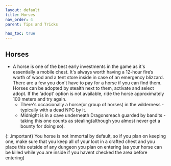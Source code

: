 ```yaml
---
layout: default
title: Horses
nav_order: 4
parent: Tips and Tricks

has_toc: true
---
```


## Horses
* A horse is one of the best early investments in the game as it's essentially a mobile chest. It's always worth having a 12-hour fire’s worth of wood and a tent store inside in case of an emergency blizzard. There are a few you don't have to pay for a horse if you can find them. Horses can be adopted by stealth next to them, activate and select adopt. If the ‘adopt’ option is not available, ride the horse approximately 100 meters and try again. 
    * There's occasionally a horse(or group of horses) in the wilderness - typically with a dead NPC by it. 
    * Midnight is in a cave underneath Dragonsreach guarded by bandits - taking this one counts as stealing(although you almost never get a bounty for doing so).


{: .important}
You horse is not immortal by default, so if you plan on keeping one, make sure that you keep all of your loot in a crafted chest and you place this outside of any dungeon you plan on entering (as your horse can be killed while you are inside if you havent checked the area before entering)
